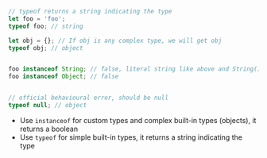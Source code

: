 ```ts
// typeof returns a string indicating the type
let foo = 'foo';
typeof foo; // string

let obj = {}; // If obj is any complex type, we will get obj
typeof obj; // object


foo instanceof String; // false, literal string like above and String() are not the same
foo instanceof Object; // false


// official behavioural error, should be null
typeof null; // object
```

* Use `instanceof` for custom types and complex built-in types (objects), it returns a boolean
* Use `typeof` for simple built-in types, it returns a string indicating the type

